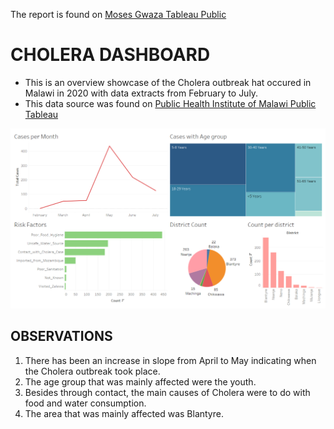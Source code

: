 The report is found on [Moses Gwaza Tableau Public](https://public.tableau.com/app/profile/moses.gwaza/viz/CholeraDashboard_16586925793900/Dashboard?publish=yes)

# CHOLERA DASHBOARD

- This is an overview showcase of the Cholera outbreak hat occured in Malawi in 2020 with data extracts from February to July.
- This data source was found on [Public Health Institute of Malawi Public Tableau](https://public.tableau.com/app/profile/phimcholeradashboard) 

![alt img](https://github.com/M-Gwaza/Healthcare-Projects/blob/main/Projects/CholeraDashboard/Dashboard.png)


## OBSERVATIONS
   
   1. There has been an increase in slope from April to May indicating when the Cholera outbreak took place.
   2. The age group that was mainly affected were the youth.
   3. Besides through contact, the main causes of Cholera were to do with food and water consumption.
   4. The area that was mainly affected was Blantyre.
